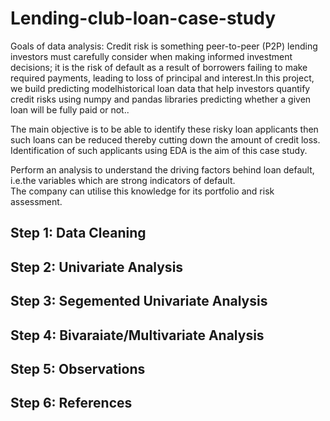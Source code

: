 # Lending-club-loan-case-study
Goals of data analysis:
Credit risk is something peer-to-peer (P2P) lending investors must carefully consider when making informed investment decisions; it is the risk of default as a result of borrowers failing to make required payments, leading to loss of principal and interest.In this project, we build predicting modelhistorical loan data that help investors quantify credit risks using numpy and pandas libraries predicting whether a given loan will be fully paid or not..  

The main objective is to be able to identify these risky loan applicants then such loans can be reduced thereby cutting down the amount of credit loss. Identification of such applicants using EDA is the aim of this case study.   

Perform an analysis to understand the driving factors behind loan default, i.e.the variables which are strong indicators of default.  
The company can utilise this knowledge for its portfolio and risk assessment. 

## Step 1: Data Cleaning
## Step 2: Univariate Analysis
## Step 3: Segemented Univariate Analysis
## Step 4: Bivaraiate/Multivariate Analysis
## Step 5: Observations
## Step 6: References

